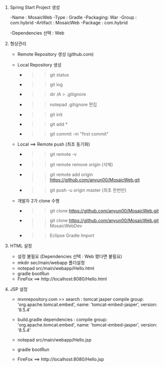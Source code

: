 
1. Spring Start Project 생성
	
	-Name : MosaicWeb
	-Type : Gradle
	-Packaging: War
	-Group : com.hybrid
	-Artifact : MosaicWeb
	-Package : com.hybrid
	
	-Dependencies 선택 : Web
	
	
2. 형상관리
	
	- Remote Repository 생성 (github.com)
	- Local Repository 생성
		- >> git status
		- >> git log
		- >> dir /A > .gitignore
		- >> notepad .gitignore 편집
		- >> git init
		- >> git add *
		- >> git commit -m "first commit"
	
	- Local ==> Remote push (최초 동기화)
		- >> git remote -v
		- >> git remote remove origin (삭제)
		- >> git remote add origin https://github.com/anyun00/MosaicWeb.git
		- >> git push -u origin master (최초 한번만)
	
	- 개발자 2가 clone 수행
		- >> git clone https://github.com/anyun00/MosaicWeb.git
		- >> git clone https://github.com/anyun00/MosaicWeb.git MosaicWebDev
		- >> Eclipse Gradle Import
		
3. HTML 설정
	
	- 설정 불필요 (Dependencies 선택 : Web 했다면 불필요)
	- mkdir sec/main/webapp 폴더설정
	- notepad src/main/webapp/Hello.html
	- gradle bootRun
	- FireFox ==> http://localhost:8080/Hello.html
	
4. JSP 설정
	
	- mvnrepository.com >> search : tomcat jasper
	compile group: 'org.apache.tomcat.embed', name: 'tomcat-embed-jasper', version: '8.5.4'
	
	- build.gradle dependencies : 
		compile group: 'org.apache.tomcat.embed', name: 'tomcat-embed-jasper', version: '8.5.4' 
	- notepad src/main/webapp/Hello.jsp
	- gradle bootRun
	- FireFox ==> http://localhost:8080/Hello.jsp
	
	
	
	
